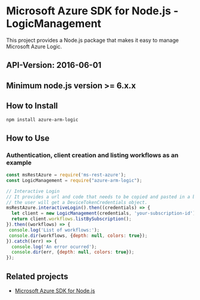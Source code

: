 # Microsoft Azure SDK for Node.js - LogicManagement

This project provides a Node.js package that makes it easy to manage Microsoft Azure Logic.
## API-Version: 2016-06-01
## Minimum node.js version >= 6.x.x

## How to Install

```bash
npm install azure-arm-logic
```

## How to Use

### Authentication, client creation and listing workflows as an example

 ```javascript
 const msRestAzure = require('ms-rest-azure');
 const LogicManagement = require("azure-arm-logic");
 
 // Interactive Login
 // It provides a url and code that needs to be copied and pasted in a browser and authenticated over there. If successful, 
 // the user will get a DeviceTokenCredentials object.
 msRestAzure.interactiveLogin().then((credentials) => {
   let client = new LogicManagement(credentials, 'your-subscription-id');
   return client.workflows.listBySubscription();
 }).then((workflows) => {
  console.log('List of workflows:');
  console.dir(workflows, {depth: null, colors: true});
}).catch((err) => {
   console.log('An error ocurred');
   console.dir(err, {depth: null, colors: true});
 });
```

## Related projects

- [Microsoft Azure SDK for Node.js](https://github.com/Azure/azure-sdk-for-node)